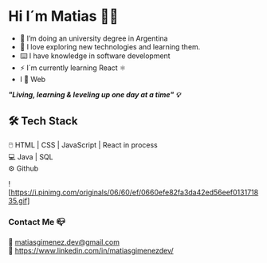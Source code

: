 # Hi I´m Matias 👋🏽

- 🔭 I’m doing an university degree in Argentina
- 🌱 I love exploring new technologies and learning them.
- ⌨️ I have knowledge in software development
- ⚡ I´m currently learning React ⚛️
-  I 🧡 Web

***"Living, learning & leveling up one day at a time" 💡***

## 🛠 Tech Stack

🖱️   HTML | CSS | JavaScript | React in process <br/>
💻   Java | SQL <br/>
⚙️   Github 

![https://i.pinimg.com/originals/06/60/ef/0660efe82fa3da42ed56eef013171835.gif]

### Contact Me 📪

📧 matiasgimenez.dev@gmail.com <br/>
👔 https://www.linkedin.com/in/matiasgimenezdev/

